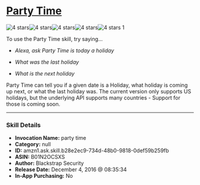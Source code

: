# [Party Time](http://alexa.amazon.com/#skills/amzn1.ask.skill.b28e2ec9-734d-48b0-9818-0def59b259fb)
![4 stars](../../images/ic_star_black_18dp_1x.png)![4 stars](../../images/ic_star_black_18dp_1x.png)![4 stars](../../images/ic_star_black_18dp_1x.png)![4 stars](../../images/ic_star_black_18dp_1x.png)![4 stars](../../images/ic_star_border_black_18dp_1x.png) 1

To use the Party Time skill, try saying...

* *Alexa, ask Party Time is today a holiday*

* *What was the last holiday*

* *What is the next holiday*

Party Time can tell you if a given date is a Holiday, what holiday is coming up next, or what the last holiday was. The current version only supports US holidays, but the underlying API supports many countries - Support for those is coming soon.

***

### Skill Details

* **Invocation Name:** party time
* **Category:** null
* **ID:** amzn1.ask.skill.b28e2ec9-734d-48b0-9818-0def59b259fb
* **ASIN:** B01N2OCSXS
* **Author:** Blackstrap Security
* **Release Date:** December 4, 2016 @ 08:35:34
* **In-App Purchasing:** No
